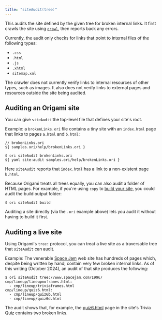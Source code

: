 ```yaml
---
title: "siteAudit(tree)"
---
```


This audits the site defined by the given tree for broken internal links. It first crawls the site using [`crawl`](crawl.html), then reports back any errors.

Currently, the audit only checks for links that point to internal files of the following types:

- `.css`
- `.html`
- `.js`
- `.xhtml`
- `sitemap.xml`

The crawler does not currently verify links to internal resources of other types, such as images. It also does not verify links to external pages and resources outside the site being audited.

## Auditing an Origami site

You can give `siteAudit` the top-level file that defines your site's root.

Example: a `brokenLinks.ori` file contains a tiny site with an `index.html` page that links to pages `a.html` and `b.html`:

```ori
// brokenLinks.ori
${ samples.ori/help/brokenLinks.ori }
```

```console
$ ori siteAudit brokenLinks.ori
${ yaml site:audit samples.ori/help/brokenLinks.ori }
```

Here `siteAudit` reports that `index.html` has a link to a non-existent page `b.html`.

Because Origami treats all trees equally, you can also audit a folder of HTML pages. For example, if you're using `copy` to [build your site](/builtins/copy.html#copy-to-build), you could audit the build output folder:

```console
$ ori siteAudit build
```

Auditing a site directly (via the `.ori` example above) lets you audit it without having to build it first.

## Auditing a live site

Using Origami's `tree:` protocol, you can treat a live site as a traversable tree that `siteAudit` can audit.

Example: The venerable [Space Jam](https://www.spacejam.com/1996/) web site has hundreds of pages which, despite being written by hand, contain very few broken internal links. As of this writing (October 2024), an audit of that site produces the following:

```console
$ ori siteAudit tree://www.spacejam.com/1996/
cmp/lineup/lineupnoframes.html:
  - cmp/lineup/triviaframes.html
cmp/lineup/quiz6.html:
  - cmp/lineup/quiz6b.html
  - cmp/lineup/quiz6d.html
```

The audit shows that, for example, the [quiz6.html](https://www.spacejam.com/1996/cmp/lineup/quiz6.html) page in the site's Trivia Quiz contains two broken links.
